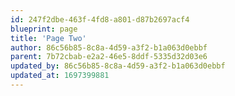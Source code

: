 ```yaml
---
id: 247f2dbe-463f-4fd8-a801-d87b2697acf4
blueprint: page
title: 'Page Two'
author: 86c56b85-8c8a-4d59-a3f2-b1a063d0ebbf
parent: 7b72cbab-e2a2-46e5-8ddf-5335d32d03e6
updated_by: 86c56b85-8c8a-4d59-a3f2-b1a063d0ebbf
updated_at: 1697399881
---
```

